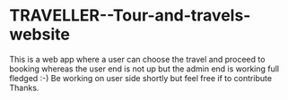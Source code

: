 # TRAVELLER--Tour-and-travels-website
This is a web app where a user can choose the travel and proceed to booking whereas the user end is not up but the admin end is working full fledged :-)
Be working on user side shortly but feel free if to contribute Thanks.
